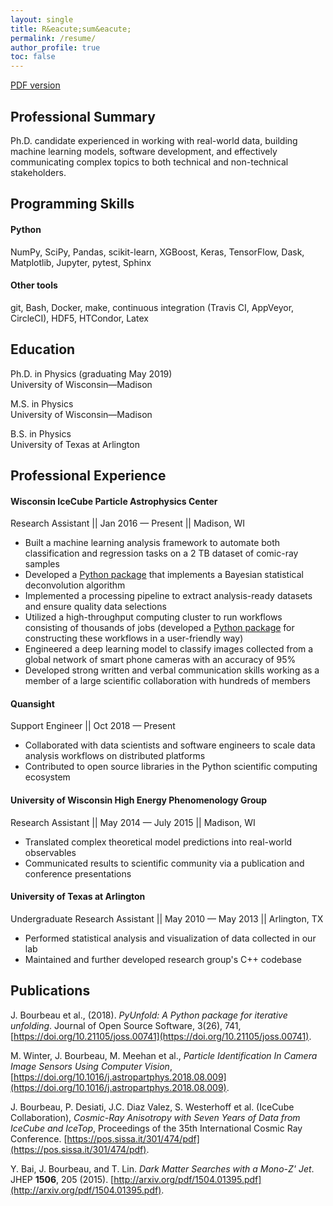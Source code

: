 ```yaml
---
layout: single
title: R&eacute;sum&eacute;
permalink: /resume/
author_profile: true
toc: false
---
```


<a href="{{ site.baseurl }}/assets/images/resume.pdf" class="btn btn--large btn--info"><i class="fas fa-file-alt"></i><span> PDF version </span></a>


## Professional Summary

Ph.D. candidate experienced in working with real-world data, building machine learning models, software development, and effectively communicating complex topics to both technical and non-technical stakeholders.



## Programming Skills

#### Python
NumPy, SciPy, Pandas, scikit-learn, XGBoost, Keras, TensorFlow, Dask, Matplotlib, Jupyter, pytest, Sphinx

#### Other tools
git, Bash, Docker, make, continuous integration (Travis CI, AppVeyor, CircleCI), HDF5, HTCondor, Latex



## Education

Ph.D. in Physics (graduating May 2019)<br>
University of Wisconsin&mdash;Madison

M.S. in Physics<br>
University of Wisconsin&mdash;Madison

B.S. in Physics<br>
University of Texas at Arlington



## Professional Experience

#### Wisconsin IceCube Particle Astrophysics Center
Research Assistant || Jan 2016 &mdash; Present || Madison, WI

- Built a machine learning analysis framework to automate both classification and regression tasks on a 2 TB dataset of comic-ray samples
- Developed a [Python package](https://github.com/jrbourbeau/pyunfold) that implements a Bayesian statistical deconvolution algorithm
- Implemented a processing pipeline to extract analysis-ready datasets and ensure quality data selections
- Utilized a high-throughput computing cluster to run workflows consisting of thousands of jobs (developed a [Python package](https://github.com/jrbourbeau/pycondor) for constructing these workflows in a user-friendly way)
- Engineered a deep learning model to classify images collected from a global network of smart phone cameras with an accuracy of 95%
- Developed strong written and verbal communication skills working as a member of a large scientific collaboration with hundreds of members


#### Quansight
Support Engineer || Oct 2018 &mdash; Present

- Collaborated with data scientists and software engineers to scale data analysis workflows on distributed platforms
- Contributed to open source libraries in the Python scientific computing ecosystem


#### University of Wisconsin High Energy Phenomenology Group
Research Assistant || May 2014 &mdash; July 2015 || Madison, WI

- Translated complex theoretical model predictions into real-world observables
- Communicated results to scientific community via a publication and conference presentations

#### University of Texas at Arlington
Undergraduate Research Assistant || May 2010 &mdash; May 2013 || Arlington, TX

- Performed statistical analysis and visualization of data collected in our lab
- Maintained and further developed research group's C++ codebase



## Publications

J. Bourbeau et al., (2018). *PyUnfold: A Python package for iterative unfolding*. Journal of Open Source Software, 3(26), 741, [https://doi.org/10.21105/joss.00741](https://doi.org/10.21105/joss.00741).

M. Winter, J. Bourbeau, M. Meehan et al., *Particle Identification In Camera Image Sensors Using Computer Vision*, [https://doi.org/10.1016/j.astropartphys.2018.08.009](https://doi.org/10.1016/j.astropartphys.2018.08.009).

J. Bourbeau, P. Desiati, J.C. Diaz Valez, S. Westerhoff et al. (IceCube Collaboration), *Cosmic-Ray Anisotropy with Seven Years of Data from IceCube and IceTop*, Proceedings of the 35th International Cosmic Ray Conference. [https://pos.sissa.it/301/474/pdf](https://pos.sissa.it/301/474/pdf).

Y. Bai, J. Bourbeau, and T. Lin. *Dark Matter Searches with a Mono-Z' Jet*. JHEP **1506**, 205 (2015). [http://arxiv.org/pdf/1504.01395.pdf](http://arxiv.org/pdf/1504.01395.pdf).
